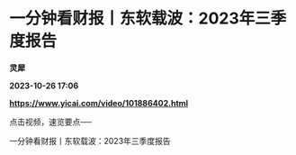 # 一分钟看财报丨东软载波：2023年三季度报告
**灵犀**

**2023-10-26 17:06**

**https://www.yicai.com/video/101886402.html**

点击视频，速览要点──

一分钟看财报丨东软载波：2023年三季度报告